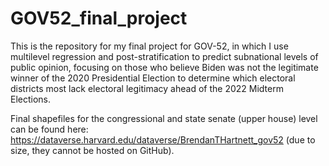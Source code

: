 # GOV52_final_project
This is the repository for my final project for GOV-52, in which I use multilevel regression and post-stratification to predict subnational levels of public opinion, focusing on those who believe Biden was not the legitimate winner of the 2020 Presidential Election to determine which electoral districts most lack electoral legitimacy ahead of the 2022 Midterm Elections.

Final shapefiles for the congressional and state senate (upper house) level can be found here: https://dataverse.harvard.edu/dataverse/BrendanTHartnett_gov52 (due to size, they cannot be hosted on GitHub). 
